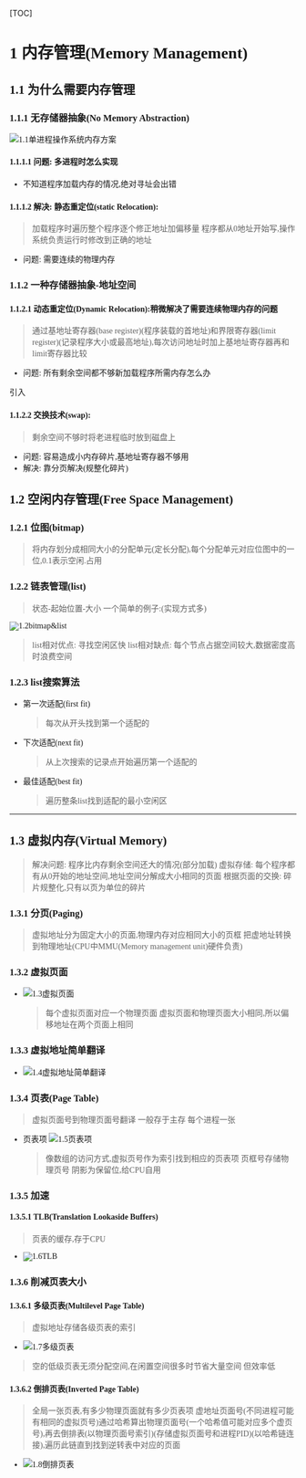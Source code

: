 [TOC]
<font face = "Consolas">

# 1 内存管理(Memory Management)

## 1.1 为什么需要内存管理
### 1.1.1 无存储器抽象(No Memory Abstraction)
![1.1单进程操作系统内存方案](./pics/4/1.1单进程操作系统内存方案.png)
#### 1.1.1.1 问题: 多进程时怎么实现
* 不知道程序加载内存的情况,绝对寻址会出错
#### 1.1.1.2 解决: 静态重定位(static Relocation):
>加载程序时遍历整个程序逐个修正地址加偏移量
> 程序都从0地址开始写,操作系统负责运行时修改到正确的地址
* 问题: 需要连续的物理内存
### 1.1.2 一种存储器抽象-地址空间
#### 1.1.2.1 动态重定位(Dynamic Relocation):稍微解决了需要连续物理内存的问题
>通过基地址寄存器(base register)(程序装载的首地址)和界限寄存器(limit register)(记录程序大小或最高地址),每次访问地址时加上基地址寄存器再和limit寄存器比较
* 问题: 所有剩余空间都不够新加载程序所需内存怎么办

引入
#### 1.1.2.2 交换技术(swap): 
>剩余空间不够时将老进程临时放到磁盘上
* 问题: 容易造成小内存碎片,基地址寄存器不够用
* 解决: 靠分页解决(规整化碎片)

## 1.2 空闲内存管理(Free Space Management)
### 1.2.1 位图(bitmap)
> 将内存划分成相同大小的分配单元(定长分配),每个分配单元对应位图中的一位,0.1表示空闲.占用
### 1.2.2 链表管理(list)
> 状态-起始位置-大小
一个简单的例子:(实现方式多)

![1.2bitmap&list](./pics/4/1.2bitmap&list.png)
> list相对优点: 寻找空闲区快
  list相对缺点: 每个节点占据空间较大,数据密度高时浪费空间

### 1.2.3 list搜索算法
* 第一次适配(first fit)
    > 每次从开头找到第一个适配的
* 下次适配(next fit)
    > 从上次搜索的记录点开始遍历第一个适配的
* 最佳适配(best fit)
    > 遍历整条list找到适配的最小空闲区
****
## 1.3 虚拟内存(Virtual Memory)
> 解决问题: 程序比内存剩余空间还大的情况(部分加载)
虚拟存储: 每个程序都有从0开始的地址空间,地址空间分解成大小相同的页面
根据页面的交换: 碎片规整化,只有以页为单位的碎片

### 1.3.1 分页(Paging)
> 虚拟地址分为固定大小的页面,物理内存对应相同大小的页框
> 把虚地址转换到物理地址(CPU中MMU(Memory management unit)硬件负责)
### 1.3.2 虚拟页面
* ![1.3虚拟页面](./pics/4/1.3虚拟页面.png)
    > 每个虚拟页面对应一个物理页面
    虚拟页面和物理页面大小相同,所以偏移地址在两个页面上相同
### 1.3.3 虚拟地址简单翻译
* ![1.4虚拟地址简单翻译](./pics/4/1.4虚拟地址简单翻译.png)

### 1.3.4 页表(Page Table)
>虚拟页面号到物理页面号翻译
 一般存于主存
 每个进程一张
* 页表项
    ![1.5页表项](./pics/4/1.5页表项.png)
    > 像数组的访问方式,虚拟页号作为索引找到相应的页表项
    页框号存储物理页号
    阴影为保留位,给CPU自用

### 1.3.5 加速
#### 1.3.5.1 TLB(Translation Lookaside Buffers)
> 页表的缓存,存于CPU
* ![1.6TLB](./pics/4/1.6TLB.png)

### 1.3.6 削减页表大小
#### 1.3.6.1 多级页表(Multilevel Page Table)
> 虚拟地址存储各级页表的索引
* ![1.7多级页表](./pics/4/1.7多级页表.png)
> 空的低级页表无须分配空间,在闲置空间很多时节省大量空间
  但效率低
#### 1.3.6.2 倒排页表(Inverted Page Table)
> 全局一张页表,有多少物理页面就有多少页表项
虚地址页面号(不同进程可能有相同的虚拟页号)通过哈希算出物理页面号(一个哈希值可能对应多个虚页号),再去倒排表(以物理页面号索引)(存储虚拟页面号和进程PID)(以哈希链连接),遍历此链直到找到逆转表中对应的页面
* ![1.8倒排页表](./pics/4/1.8倒排页表.png)
